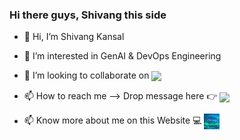 <!---
![](https://github.com/SHIVANGKANSAL/SHIVANGKANSAL/blob/7f41b2e892b0db0fd234a2e13456437d61257f38/keep%20hustling.jpg)
--->
### Hi there guys, Shivang this side


- 👋 Hi, I’m Shivang Kansal

- 👀 I’m interested in GenAI & DevOps Engineering

- 💞️ I’m looking to collaborate on [<img src="https://cdn.worldvectorlogo.com/logos/discord-6.svg" width="25" align="center">](https://discord.com/channels/@Kansal.Shivang#5283)

- 📫 How to reach me --> Drop message here 👉 [<img src="https://cdn.worldvectorlogo.com/logos/linkedin-icon-2.svg" width="25" align="center">](https://www.linkedin.com/in/shivang-kansal/)

- 📫 Know more about me on this Website 💻 [<img src="https://github.com/SHIVANGKANSAL/SHIVANGKANSAL/blob/main/Shivang%20Kansal.png" width="25" align="center">](https://shivangkansal.github.io/)

<!---
SHIVANGKANSAL/SHIVANGKANSAL is a ✨ special ✨ repository because its `README.md` (this file) appears on your GitHub profile.
You can click the Preview link to take a look at your changes.
--->
